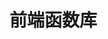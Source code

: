 <!--
 * @Author: he2008
 * @Date: 2019-12-05 17:58:27
 * @LastEditors: he2008
 * @Description:
 * @FilePath: /utils/README.md
 -->

# 前端函数库
